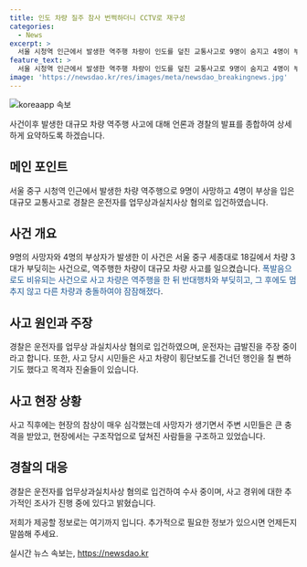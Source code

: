 ```yaml
---
title: 인도 차량 질주 참사 번쩍하더니 CCTV로 재구성
categories:
  - News
excerpt: >
  서울 시청역 인근에서 발생한 역주행 차량이 인도를 덮친 교통사고로 9명이 숨지고 4명이 부상을 입었다. 차량은 마주 보는 방향의 인도를 덮치며 알루미늄 가드레일을 뿌리채 뽑았고, 오토바이를 파손하며 멈추지 않고 시청 방향으로 이동 중 다른 차량과 충돌하다 지하철 역 출구 상가에 충돌했다. 사고현장에서는 참혹한 모습을 presseion이 했다. 경찰은 운전자를 업무상과실치사상 혐의로 입건했으며 운전자는 급발진을 주장하고 있다.
feature_text: >
  서울 시청역 인근에서 발생한 역주행 차량이 인도를 덮친 교통사고로 9명이 숨지고 4명이 부상을 입었다. 차량은 마주 보는 방향의 인도를 덮치며 알루미늄 가드레일을 뿌리채 뽑았고, 오토바이를 파손하며 멈추지 않고 시청 방향으로 이동 중 다른 차량과 충돌하다 지하철 역 출구 상가에 충돌했다. 사고현장에서는 참혹한 모습을 presseion이 했다. 경찰은 운전자를 업무상과실치사상 혐의로 입건했으며 운전자는 급발진을 주장하고 있다.
image: 'https://newsdao.kr/res/images/meta/newsdao_breakingnews.jpg'
---
```


<p><img src="https://newsdao.kr/res/images/meta/newsdao_breakingnews.jpg" alt="koreaapp 속보" /></p>

<p>사건이후 발생한 대규모 차량 역주행 사고에 대해 언론과 경찰의 발표를 종합하여 상세하게 요약하도록 하겠습니다.</p>

<h2 data-ke-size="size26">메인 포인트</h2>

<p data-ke-size="size16">서울 중구 시청역 인근에서 발생한 차량 역주행으로 9명이 사망하고 4명이 부상을 입은 대규모 교통사고로 경찰은 운전자를 업무상과실치사상 혐의로 입건하였습니다.</p>

<h2 data-ke-size="size26">사건 개요</h2>

<p data-ke-size="size16">9명의 사망자와 4명의 부상자가 발생한 이 사건은 서울 중구 세종대로 18길에서 차량 3대가 부딪히는 사건으로, 역주행한 차량이 대규모 차량 사고를 일으켰습니다. <span style="color: #1a5490;">폭발음으로도 비유되는 사건으로 사고 차량은 역주행을 한 뒤 반대행차와 부딪히고, 그 후에도 멈추지 않고 다른 차량과 충돌하여야 잠잠해졌다</span>.</p>

<h2 data-ke-size="size26">사고 원인과 주장</h2>

<p data-ke-size="size16">경찰은 운전자를 업무상 과실치사상 혐의로 입건하였으며, 운전자는 급발진을 주장 중이라고 합니다. 또한, 사고 당시 시민들은 사고 차량이 횡단보도를 건너던 행인을 칠 뻔하기도 했다고 목격자 진술들이 있습니다.</p>

<h2 data-ke-size="size26">사고 현장 상황</h2>

<p data-ke-size="size16">사고 직후에는 현장의 참상이 매우 심각했는데 사망자가 생기면서 주변 시민들은 큰 충격을 받았고, 현장에서는 구조작업으로 덮쳐진 사람들을 구조하고 있었습니다.</p>

<h2 data-ke-size="size26">경찰의 대응</h2>

<p data-ke-size="size16">경찰은 운전자를 업무상과실치사상 혐의로 입건하여 수사 중이며, 사고 경위에 대한 추가적인 조사가 진행 중에 있다고 밝혔습니다.</p>

<p>저희가 제공할 정보로는 여기까지 입니다. 추가적으로 필요한 정보가 있으시면 언제든지 말씀해 주세요.</p>
실시간 뉴스 속보는, <a href="https://newsdao.kr" rel="dofollow">https://newsdao.kr</a>


